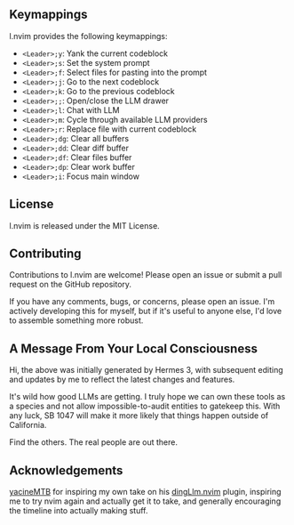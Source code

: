 
## Keymappings

l.nvim provides the following keymappings:

- `<Leader>;y`: Yank the current codeblock
- `<Leader>;s`: Set the system prompt
- `<Leader>;f`: Select files for pasting into the prompt
- `<Leader>;j`: Go to the next codeblock
- `<Leader>;k`: Go to the previous codeblock
- `<Leader>;;`: Open/close the LLM drawer
- `<Leader>;l`: Chat with LLM
- `<Leader>;m`: Cycle through available LLM providers
- `<Leader>;r`: Replace file with current codeblock
- `<Leader>;dg`: Clear all buffers
- `<Leader>;dd`: Clear diff buffer
- `<Leader>;df`: Clear files buffer
- `<Leader>;dp`: Clear work buffer
- `<Leader>;i`: Focus main window

## License

l.nvim is released under the MIT License.

## Contributing

Contributions to l.nvim are welcome! Please open an issue or submit a pull request on the GitHub repository.

If you have any comments, bugs, or concerns, please open an issue. I'm actively developing this for myself, but if it's useful to anyone else, I'd love to assemble something more robust.

## A Message From Your Local Consciousness

Hi, the above was initially generated by Hermes 3, with subsequent editing and updates by me to reflect the latest changes and features.

It's wild how good LLMs are getting. I truly hope we can own these tools as a species and not allow impossible-to-audit entities to gatekeep this. With any luck, SB 1047 will make it more likely that things happen outside of California.

Find the others. The real people are out there.

## Acknowledgements

[yacineMTB](https://twitter.com/yacineMTB) for inspiring my own take on his [dingLlm.nvim](https://github.com/yacineMTB/dingllm.nvim) plugin, inspiring me to try nvim again and actually get it to take, and generally encouraging the timeline into actually making stuff.
